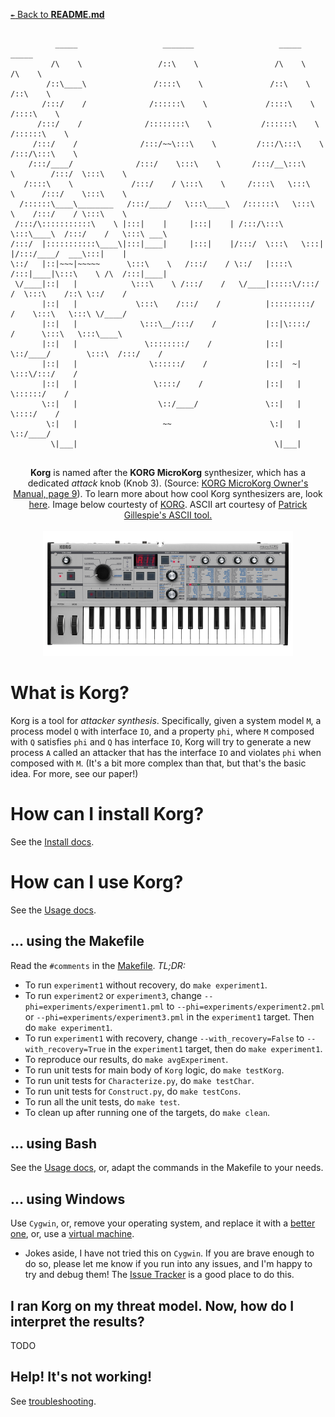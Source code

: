 [`↞` Back to **README.md**](../README.md)

````

          _____                   _______                   _____                    _____          
         /\    \                 /::\    \                 /\    \                  /\    \         
        /::\____\               /::::\    \               /::\    \                /::\    \        
       /:::/    /              /::::::\    \             /::::\    \              /::::\    \       
      /:::/    /              /::::::::\    \           /::::::\    \            /::::::\    \      
     /:::/    /              /:::/~~\:::\    \         /:::/\:::\    \          /:::/\:::\    \     
    /:::/____/              /:::/    \:::\    \       /:::/__\:::\    \        /:::/  \:::\    \    
   /::::\    \             /:::/    / \:::\    \     /::::\   \:::\    \      /:::/    \:::\    \   
  /::::::\____\________   /:::/____/   \:::\____\   /::::::\   \:::\    \    /:::/    / \:::\    \  
 /:::/\:::::::::::\    \ |:::|    |     |:::|    | /:::/\:::\   \:::\____\  /:::/    /   \:::\ ___\ 
/:::/  |:::::::::::\____\|:::|____|     |:::|    |/:::/  \:::\   \:::|    |/:::/____/  ___\:::|    |
\::/   |::|~~~|~~~~~      \:::\    \   /:::/    / \::/   |::::\  /:::|____|\:::\    \ /\  /:::|____|
 \/____|::|   |            \:::\    \ /:::/    /   \/____|:::::\/:::/    /  \:::\    /::\ \::/    / 
       |::|   |             \:::\    /:::/    /          |:::::::::/    /    \:::\   \:::\ \/____/  
       |::|   |              \:::\__/:::/    /           |::|\::::/    /      \:::\   \:::\____\    
       |::|   |               \::::::::/    /            |::| \::/____/        \:::\  /:::/    /    
       |::|   |                \::::::/    /             |::|  ~|               \:::\/:::/    /     
       |::|   |                 \::::/    /              |::|   |                \::::::/    /      
       \::|   |                  \::/____/               \::|   |                 \::::/    /       
        \:|   |                   ~~                      \:|   |                  \::/____/        
         \|___|                                            \|___|                                   
                                                                                                    

````

<p align="center">
	<b>Korg</b> is named after the <b>KORG MicroKorg</b> synthesizer, which has a dedicated <i>attack</i> knob (Knob 3).  (Source: <a href="https://cdn.korg.com/us/support/download/files/8f226053113b3be59753dcce14e74cca.pdf">KORG MicroKorg Owner's Manual, page 9</a>).  To learn more about how cool Korg synthesizers are, look <a href="https://www.theverge.com/2020/3/16/21181915/synth-apps-free-moog-korg-kaossilator-minimoog-model-d-coronavirus">here</a>.  Image below courtesty of <a href="https://www.korg.com/us/products/synthesizers/microkorg/">KORG</a>.  ASCII art courtesy of <a href="http://patorjk.com/software/taag/#p=display&f=Alpha&t=KORG">Patrick Gillespie's ASCII tool.</a>
	<br><br>
	<img src="images/korg.png">
</p>

# What is Korg?

Korg is a tool for *attacker synthesis*.  Specifically, given a system model `M`, a process model `Q` with interface `IO`, and a property `phi`, where `M` composed with `Q` satisfies `phi` and `Q` has interface `IO`, Korg will try to generate a new process `A` called an attacker that has the interface `IO` and violates `phi` when composed with `M`.  (It's a bit more complex than that, but that's the basic idea.  For more, see our paper!)

# How can I install Korg?

See the [Install docs](Install.md).

# How can I use Korg?

See the [Usage docs](Usage.md).

## ... using the Makefile

Read the `#comments` in the [Makefile](../Makefile).  *TL;DR:*

* To run `experiment1` without recovery, do `make experiment1`.
* To run `experiment2` or `experiment3`, change `--phi=experiments/experiment1.pml` to `--phi=experiments/experiment2.pml` or `--phi=experiments/experiment3.pml` in the `experiment1` target.  Then do `make experiment1`.
* To run `experiment1` with recovery, change `--with_recovery=False` to `--with_recovery=True` in the `experiment1` target, then do `make experiment1`.
* To reproduce our results, do `make avgExperiment`.
* To run unit tests for main body of `Korg` logic, do `make testKorg`.
* To run unit tests for `Characterize.py`, do `make testChar`.
* To run unit tests for `Construct.py`, do `make testCons`.
* To run all the unit tests, do `make test`.
* To clean up after running one of the targets, do `make clean`.

## ... using Bash

See the [Usage docs](Usage.md), or, adapt the commands in the Makefile to your needs.

## ... using Windows

Use `Cygwin`, or, remove your operating system, and replace it with a [better one](https://www.linuxmint.com/), or, use a [virtual machine](https://www.virtualbox.org/).

* Jokes aside, I have not tried this on `Cygwin`.  If you are brave enough to do so, please let me know if you run into any issues, and I'm happy to try and debug them!  The [Issue Tracker](https://github.com/maxvonhippel/AttackerSynthesis/issues) is a good place to do this.

## I ran Korg on my threat model.  Now, how do I interpret the results?

TODO

## Help!  It's not working!

See [troubleshooting](Troubleshooting.md).